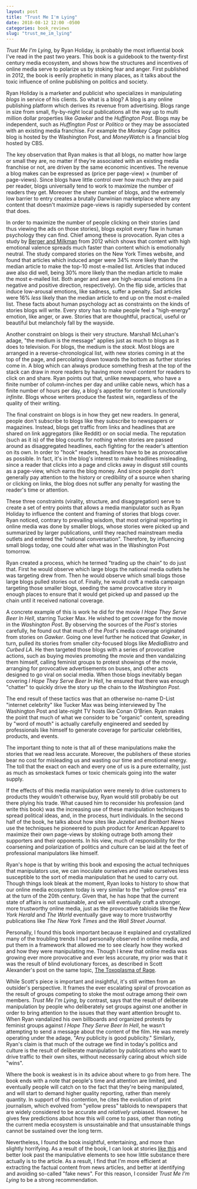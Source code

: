 ```yaml
---
layout: post
title: "Trust Me I'm Lying"
date: 2018-08-12 12:00 -0500
categories: book_reviews
slug: "trust_me_im_lying"
---
```


_Trust Me I'm Lying_, by Ryan Holiday, is probably the most influential book I've read in the past two years. This book is a guidebook to the twenty-first century media ecosystem, and shows how the structures and incentives of online media serve to polarize us by stoking fear and anger. First published in 2012, the book is eerily prophetic in many places, as it talks about the toxic influence of online publishing on politics and society.

Ryan Holiday is a marketer and publicist who specializes in manipulating _blogs_ in service of his clients. So what is a blog? A blog is any online publishing platform which derives its revenue from advertising. Blogs range in size from small, fly-by-night local publications all the way up to multi million dollar properties like _Gawker_ and the _Huffington Post_. Blogs may be independent, such as _Huffington Post_ or _Politico_ or they may be associated with an existing media franchise. For example the _Monkey Cage_ politics blog is hosted by the Washington Post, and _MoneyWatch_ is a financial blog hosted by CBS.

The key observation that Ryan makes is that all blogs, no matter how large or small they are, no matter if they're associated with an existing media franchise or not, are driven by the same economic incentives. The revenue a blog makes can be expressed as (price per page-view) × (number of page-views). Since blogs have little control over how much they are paid per reader, blogs universally tend to work to maximize the number of readers they get. Moreover the sheer number of blogs, and the extremely low barrier to entry creates a brutally Darwinian marketplace where any content that doesn't maximize page-views is rapidly superseded by content that does.

In order to maximize the number of people clicking on their stories (and thus viewing the ads on those stories), blogs exploit every flaw in human psychology they can find. Chief among these is provocation. Ryan cites a study by [Berger and Milkman](https://sci-hub.tw/https://doi.org/10.1509/jmr.10.0353) from 2012 which shows that content with high emotional valence spreads much faster than content which is emotionally neutral. The study compared stories on the New York Times website, and found that articles which induced anger were 34% more likely than the median article to make the top-10 most e-mailed list. Articles that induced awe also did well, being 30% more likely than the median article to make the most e-mailed list. Both anger and awe are high-arousal emotions (in a negative and positive direction, respectively). On the flip side, articles that induce low-arousal emotions, like sadness, suffer a penalty. Sad articles were 16% _less_ likely than the median article to end up on the most e-mailed list. These facts about human psychology act as constraints on the kinds of stories blogs will write. Every story has to make people feel a "high-energy" emotion, like anger, or awe. Stories that are thoughtful, practical, useful or beautiful but melancholy fall by the wayside. 

Another constraint on blogs is their very structure. Marshall McLuhan's adage, "the medium is the message" applies just as much to blogs as it does to television. For blogs, the medium is the _stack_. Most blogs are arranged in a reverse-chronological list, with new stories coming in at the top of the page, and percolating down towards the bottom as further stories come in. A blog which can always produce something fresh at the top of the stack can draw in more readers by having more novel content for readers to click on and share. Ryan points out that, unlike newspapers, who have a finite number of column-inches per day and unlike cable news, which has a finite number of hours per day, a blog's appetite for content is functionally _infinite_. Blogs whose writers produce the fastest win, regardless of the quality of their writing.

The final constraint on blogs is in how they get new readers. In general, people don't subscribe to blogs like they subscribe to newspapers or magazines. Instead, blogs get traffic from links and headlines that are shared on link aggregators (like Reddit) or on social media. The reputation (such as it is) of the blog counts for nothing when stories are passed around as disaggregated headlines, each fighting for the reader's attention on its own. In order to "hook" readers, headlines have to be as provocative as possible. In fact, it's in the blog's interest to make headlines misleading, since a reader that clicks into a page and clicks away in disgust still counts as a page-view, which earns the blog money. And since people don't generally pay attention to the history or credibility of a source when sharing or clicking on links, the blog does not suffer any penalty for wasting the reader's time or attention.

These three constraints (virality, structure, and disaggregation) serve to create a set of entry points that allows a media manipulator such as Ryan Holiday to influence the content and framing of stories that blogs cover. Ryan noticed, contrary to prevailing wisdom, that most original reporting in online media was done by smaller blogs, whose stories were picked up and summarized by larger publications, until they reached mainstream media outlets and entered the "national conversation". Therefore, by influencing small blogs today, one could alter what was in the Washington Post tomorrow.

Ryan created a process, which he termed "trading up the chain" to do just that. First he would observe which large blogs the national media outlets he was targeting drew from. Then he would observe which small blogs those large blogs pulled stories out of. Finally, he would craft a media campaign targeting those smaller blogs, seeding the same provocative story in enough places to ensure that it would get picked up and passed up the chain until it received national coverage.

A concrete example of this is work he did for the movie _I Hope They Serve Beer In Hell_, starring Tucker Max. He wished to get coverage for the movie in the _Washington Post_. By observing the sources of the _Post's_ stories carefully, he found out that much of the _Post_'s media coverage originated from stories on _Gawker_. Going one level further he noticed that _Gawker_, in turn, pulled its stories from smaller city-focused blogs like _MediaBistro_ and _Curbed LA_. He then targeted those blogs with a series of provocative actions, such as buying movies promoting the movie and then vandalizing them himself, calling feminist groups to protest showings of the movie, arranging for provocative advertisements on buses, and other acts designed to go viral on social media. When those blogs inevitably began covering _I Hope They Serve Beer In Hell_, he ensured that there was enough "chatter" to quickly drive the story up the chain to the _Washington Post_.

The end result of these tactics was that an otherwise no-name D-List "internet celebrity" like Tucker Max was being interviewed by The Washington Post and late-night TV hosts like Conan O'Brien. Ryan makes the point that much of what we consider to be "organic" content, spreading by "word of mouth" is actually carefully engineered and seeded by professionals like himself to generate coverage for particular celebrities, products, and events.

The important thing to note is that all of these manipulations make the stories that we read less accurate. Moreover, the publishers of these stories bear no cost for misleading us and wasting our time and emotional energy. The toll that the exact on each and every one of us is a pure externality, just as much as smokestack fumes or toxic chemicals going into the water supply. 

If the effects of this media manipulation were merely to drive customers to products they wouldn't otherwise buy, Ryan would still probably be out there plying his trade. What caused him to reconsider his profession (and write this book) was the increasing use of these manipulation techniques to spread political ideas, and, in the process, hurt individuals. In the second half of the book, he talks about how sites like _Jezebel_ and _Breitbart News_ use the techniques he pioneered to push product for American Apparel to maximize their own page-views by stoking outrage both among their supporters and their opponents. In his view, much of responsibility for the coarsening and polarization of politics and culture can be laid at the feet of professional manipulators like himself. 

Ryan's hope is that by writing this book and exposing the actual techniques that manipulators use, we can inoculate ourselves and make ourselves less susceptible to the sort of media manipulation that he used to carry out. Though things look bleak at the moment, Ryan looks to history to show that our online media ecosystem today is very similar to the "yellow-press" era at the turn of the 20th century. Given that, he has hope that the current state of affairs is not sustainable, and we will eventually craft a stronger, more trustworthy online media, just as the provocative tabloids like the _New York Herald_ and _The World_ eventually gave way to more trustworthy publications like _The New York Times_ and the _Wall Street Journal_.

Personally, I found this book important because it explained and crystallized many of the troubling trends I had personally observed in online media, and put them in a framework that allowed me to see clearly how they worked and how they were manipulating me. Though I knew that online media was growing ever more provocative and ever less accurate, my prior was that it was the result of blind evolutionary forces, as described in Scott Alexander's post on the same topic, [The Toxoplasma of Rage](http://slatestarcodex.com/2014/12/17/the-toxoplasma-of-rage/). 

While Scott's piece is important and insightful, it's still written from an outsider's perspective. It frames the ever escalating spiral of provocation as the result of groups competing to stoke the most outrage among their own members. _Trust Me I'm Lying_, by contrast, says that the result of deliberate manipulation by people who deliberately set groups against one another in order to bring attention to the issues that they want attention brought to. When Ryan vandalized his own billboards and organized protests by feminist groups against _I Hope They Serve Beer In Hell_, he wasn't attempting to send a message about the content of the film. He was merely operating under the adage, "Any publicity is good publicity." Similarly, Ryan's claim is that much of the outrage we find in today's politics and culture is the result of deliberate manipulation by publications who want to drive traffic to their own sites, without necessarily caring about which side "wins".

Where the book is weakest is in its advice about where to go from here. The book ends with a note that people's time and attention are limited, and eventually people will catch on to the fact that they're being manipulated, and will start to demand higher quality reporting, rather than merely quantity. In support of this contention, he cites the evolution of print journalism, which evolved from "yellow press" tabloids to newspapers that are widely considered to be accurate and _relatively_ unbiased. However, he gives few predictions about how this will come to pass, other than noting the current media ecosystem is unsustainable and that unsustainable things cannot be sustained over the long term.

Nevertheless, I found the book insightful, entertaining, and more than slightly horrifying. As a result of the book, I can look at stories [like this](https://bgr.com/2018/07/10/apple-1password-acquisition-deal/) and better look past the manipulative elements to see how little substance there actually is to the article. As a result, I find that I'm more efficient at extracting the factual content from news articles, and better at identifying and avoiding so-called "fake news". For this reason, I consider _Trust Me I'm Lying_ to be a strong recommendation.